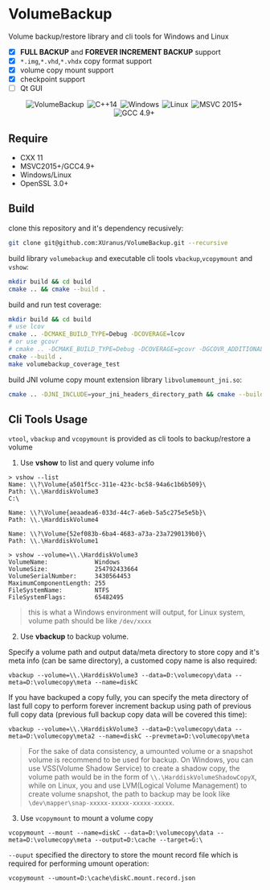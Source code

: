 # VolumeBackup
Volume backup/restore library and cli tools for Windows and Linux

 - [X] **FULL BACKUP** and **FOREVER INCREMENT BACKUP** support
 - [X] `*.img`,`*.vhd`,`*.vhdx` copy format support
 - [X] volume copy mount support
 - [X] checkpoint support
 - [ ] Qt GUI

<div align="center">
<img src="https://github.com/XUranus/VolumeBackup/actions/workflows/cmake-multi-platform.yml/badge.svg" alt="VolumeBackup" title="VolumeBackup">&thinsp;
<img src="https://img.shields.io/badge/-C++11-3F63B3.svg?style=flat&logo=C%2B%2B&logoColor=white" alt="C++14" title="C++ Standards Used: C++14">&thinsp;
<img src="https://img.shields.io/badge/-Windows-6E46A2.svg?style=flat&logo=windows-11&logoColor=white" alt="Windows" title="Supported Platform: Windows">&thinsp;
<img src="https://img.shields.io/badge/-Linux-9C2A91.svg?style=flat&logo=linux&logoColor=white" alt="Linux" title="Supported Platform: Linux">&thinsp;
<img src="https://img.shields.io/badge/MSVC%202015+-flag.svg?color=555555&style=flat&logo=visual%20studio&logoColor=white" alt="MSVC 2015+" title="Supported Windows Compiler: MSVC 2015 or later">&thinsp;
<img src="https://img.shields.io/badge/GCC%204.9+-flag.svg?color=555555&style=flat&logo=gnu&logoColor=white" alt="GCC 4.9+" title="Supported Unix Compiler: GCC 4.9 or later">&thinsp;
</div>

## Require
 - CXX 11
 - MSVC2015+/GCC4.9+
 - Windows/Linux
 - OpenSSL 3.0+

## Build
clone this repository and it's dependency recusively:
```bash
git clone git@github.com:XUranus/VolumeBackup.git --recursive
```
build library `volumebackup` and executable cli tools `vbackup`,`vcopymount` and `vshow`:
```bash
mkdir build && cd build
cmake .. && cmake --build .
```

build and run test coverage:
```bash
mkdir build && cd build
# use lcov
cmake .. -DCMAKE_BUILD_TYPE=Debug -DCOVERAGE=lcov
# or use gcovr
# cmake .. -DCMAKE_BUILD_TYPE=Debug -DCOVERAGE=gcovr -DGCOVR_ADDITIONAL_ARGS="--gcov-ignore-parse-errors"
cmake --build .
make volumebackup_coverage_test
```

build JNI volume copy mount extension library `libvolumemount_jni.so`:
```bash
cmake .. -DJNI_INCLUDE=your_jni_headers_directory_path && cmake --build .
```

## Cli Tools Usage
`vtool`, `vbackup` and `vcopymount` is provided as cli tools to backup/restore a volume
1. Use **vshow** to list and query volume info
```
> vshow --list
Name: \\?\Volume{a501f5cc-311e-423c-bc58-94a6c1b6b509}\
Path: \\.\HarddiskVolume3
C:\

Name: \\?\Volume{aeaadea6-033d-44c7-a6eb-5a5c275e5e5b}\
Path: \\.\HarddiskVolume4

Name: \\?\Volume{52ef083b-6ba4-4683-a73a-23a7290139b0}\
Path: \\.\HarddiskVolume1

> vshow --volume=\\.\HarddiskVolume3
VolumeName:             Windows
VolumeSize:             254792433664
VolumeSerialNumber:     3430564453
MaximumComponentLength: 255
FileSystemName:         NTFS
FileSystemFlags:        65482495
```

> this is what a Windows environment will output, for Linux system, volume path should be like `/dev/xxxx`

2. Use **vbackup** to backup volume.

Specify a volume path and output data/meta directory to store copy and it's meta info (can be same directory), a customed copy name is also required:
```
vbackup --volume=\\.\HarddiskVolume3 --data=D:\volumecopy\data --meta=D:\volumecopy\meta --name=diskC
```
If you have backuped a copy fully, you can specify the meta directory of last full copy to perform forever increment backup using path of previous full copy data (previous full backup copy data will be covered this time):
```
vbackup --volume=\\.\HarddiskVolume3 --data=D:\volumecopy\data --meta=D:\volumecopy\meta2 --name=diskC --prevmeta=D:\volumecopy\meta
```

> For the sake of data consistency, a umounted volume or a snapshot volume is recommend to be used for backup. On Windows, you can use VSS(Volume Shadow Service) to create a shadow copy, the volume path would be in the form of `\\.\HarddiskVolumeShadowCopyX`, while on Linux, you and use LVM(Logical Volume Management) to create volume snapshot, the path to backup may be look like `\dev\mapper\snap-xxxxx-xxxxx-xxxxx-xxxxx`.

3. Use `vcopymount` to mount a volume copy
```
vcopymount --mount --name=diskC --data=D:\volumecopy\data --meta=D:\volumecopy\meta --output=D:\cache --target=G:\
```
`--ouput` specified the directory to store the mount record file which is required for performing umount operation:
```
vcopymount --umount=D:\cache\diskC.mount.record.json
```